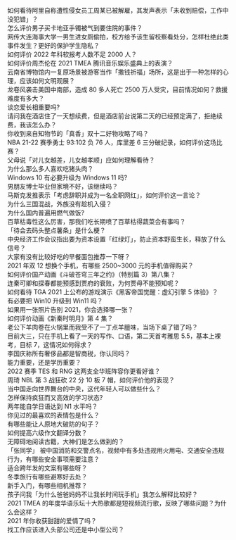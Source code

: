 如何看待阿里自称遭性侵女员工周某已被解雇，其发声表示「未收到赔偿，工作中没犯错」？  
怎么评价男子买卡地亚手镯被气到要住院的事件？  
网传大连海事大学一男生进女厕偷拍，校方给予该生留校察看处分，怎样杜绝此类事件发生？更好的保护学生隐私？  
如何评价 2022 年科软报考人数不足 2000 人？  
如何评价周杰伦在 2021 TMEA 腾讯音乐娱乐盛典上的表演？  
云南省博物馆内一复原场景被游客当作「撒钱祈福」场所，这是出于一种怎样的心理，应该如何文明观展？  
龙卷风袭击美国中南部，造成 80 多人死亡 2500 万人受灾，目前情况如何？救援难度有多大？  
谈恋爱长相重要吗?  
请问我在酒店住了一天想续费，但是酒店前台说第二天的已经预定满了，拒绝续费，我该怎么办？  
你收到来自知物节的「真香」双十二好物攻略了吗？  
NBA 21-22 赛季勇士 93:102 负 76 人，库里差 6 三分破纪录，如何评价这场比赛？  
父母说「对儿女越差，儿女越孝顺」应如何理解看待？  
为什么那么多人喜欢吃猪头肉？  
Windows 10 有必要升级为 Windows 11 吗?  
男朋友博士毕业但家境不好，该继续吗？  
马斯克发推表示「考虑辞职并成为一名全职网红」，如何评价这一言论？  
为什么三国混战，外族没有趁机入侵？  
为什么国内普遍用燃气做饭?  
百草枯毒性这么厉害，那我们吃长期喷了百草枯得蔬菜会有事吗？  
「待会去码头整点薯条」是什么梗？  
中央经济工作会议指出要为资本设置「红绿灯」，防止资本野蛮生长，释放了什么信号？  
大家有没有比较好吃的早餐面包推荐一下呀？  
2021 年双 12 想换个手机，有哪些 2500~3000 元的手机值得购买？  
如何评价国产动画《斗破苍穹三年之约》（特别篇 3）第八集？  
连秦可卿和探春都能预感到贾府的衰败，为何贾母不能预知呢？  
如何看待 TGA 2021 上公布的游戏演示《黑客帝国觉醒：虚幻引擎 5 体验》？  
有必要把 Win10 升级到 Win11 吗？  
如果用一张照片告别 2021，你会选择哪一张？  
如何评价动画《新秦时明月》第 4 集？  
老公下羊肉卷在火锅里而我受不了一丁点羊膻味，当场下桌了错了吗？  
目前大三，只在手机上看了一天的写作、口语，第二天首考雅思 5.5，基本上裸考，目标 7，这情况如何得求？  
李国庆称所有奢侈品都是智商税，你认同吗？  
能力重要，还是学历重要？  
2022 赛季 TES 和 RNG 这两支全华班阵容你更看好谁？  
周琦 NBL 第 3 战狂砍 22 分 10 板 7 帽，如何评价他的表现？  
当中国走向世界舞台的中央，这代年轻人可以做些什么？  
怎样保持疯狂而又高效的学习状态?  
两年能自学日语达到 N1 水平吗？  
你见过的最喜欢的表情包是什么？  
有哪些能让人原地大破防的句子？  
如何提高六级作文翻译分数？  
无障碍地阅读古籍，大神们是怎么做到的？  
「张同学」 被中国消防和交警点名，视频中有多处违规用火用电、交通安全违规行为，有哪些安全事项需要注意？  
适合跨年发的文案有哪些呀？  
冬季旅行有哪些避寒好去处？  
新手入门，有哪些相机推荐？  
孩子问我「为什么爸爸妈妈不让我长时间玩手机」我怎么解释比较好？  
2021 TMEA 的年度华语乐坛十大热歌都是短视频流行歌，反映了哪些问题？为什么会这样？  
2021 年你收获甜甜的爱情了吗？  
找工作应该进入头部公司还是中小型公司？  
